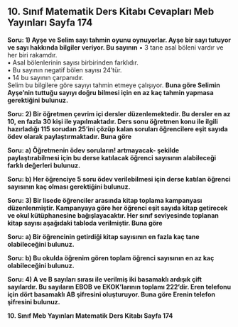 ## 10. Sınıf Matematik Ders Kitabı Cevapları Meb Yayınları Sayfa 174

**Soru: 1) Ayşe ve Selim sayı tahmin oyunu oynuyorlar. Ayşe bir sayı tutuyor ve sayı hakkında bilgiler veriyor. Bu sayının** • 3 tane asal böleni vardır ve her biri rakamdır.  
 • Asal bölenlerinin sayısı birbirinden farklıdır.  
 • Bu sayının negatif bölen sayısı 24’tür.  
 • 14 bu sayının çarpanıdır.  
 Selim bu bilgilere göre sayıyı tahmin etmeye çalışıyor. **Buna göre Selimin Ayşe’nin tuttuğu sayıyı doğru bilmesi için en az kaç tahmin yapmasa gerektiğini bulunuz.**

**Soru: 2) Bir öğretmen çevrim içi dersler düzenlemektedir. Bu dersler en az 10, en fazla 30 kişi ile yapılmaktadır. Ders sonu öğretmen konu ile ilgili hazırladığı 115 sorudan 25’ini çözüp kalan soruları öğrencilere eşit sayıda ödev olarak paylaştırmaktadır. Buna göre**

**Soru: a) Öğretmenin ödev soruların! artmayacak- şekilde paylaştırabilmesi için bu derse katılacak öğrenci sayısının alabileceği farklı değerleri bulunuz.**

**Soru: b) Her öğrenciye 5 soru ödev verilebilmesi için derse katılan öğrenci sayısının kaç olması gerektiğini bulunuz.**

**Soru: 3) Bir lisede öğrenciler arasında kitap toplama kampanyası düzenlenmiştir. Kampanyaya göre her öğrenci eşit sayıda kitap getirecek ve okul kütüphanesine bağışlayacaktır. Her sınıf seviyesinde toplanan kitap sayısı aşağıdaki tabloda verilmiştir. Buna göre**

**Soru: a) Bir öğrencinin getirdiği kitap sayısının en fazla kaç tane olabileceğini bulunuz.**

**Soru: b) Bu okulda öğrenim gören toplam öğrenci sayısının en az kaç olabileceğini bulunuz.**

**Soru: 4) A ve B sayıları sırası ile verilmiş iki basamaklı ardışık çift sayılardır. Bu sayıların EBOB ve EKOK’larının toplamı 222’dir. Eren telefonu için dört basamaklı AB şifresini oluşturuyor. Buna göre Erenin telefon şifresini bulunuz.**

**10. Sınıf Meb Yayınları Matematik Ders Kitabı Sayfa 174**